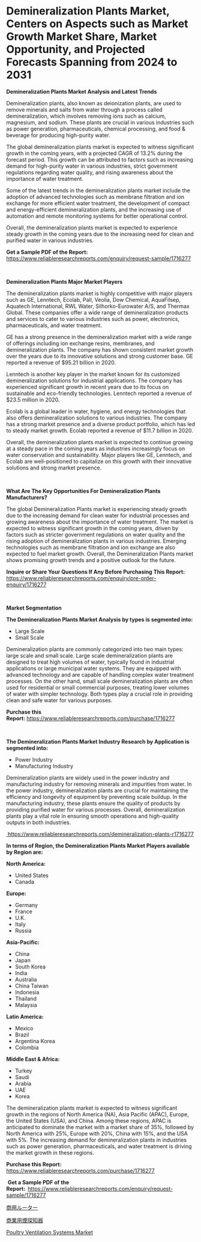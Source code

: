 <p><h1>Demineralization Plants Market, Centers on Aspects such as Market Growth Market Share, Market Opportunity, and Projected Forecasts Spanning from 2024 to 2031</h1></p><p><strong>Demineralization Plants Market Analysis and Latest Trends</strong></p>
<p><p>Demineralization plants, also known as deionization plants, are used to remove minerals and salts from water through a process called demineralization, which involves removing ions such as calcium, magnesium, and sodium. These plants are crucial in various industries such as power generation, pharmaceuticals, chemical processing, and food & beverage for producing high-purity water.</p><p>The global demineralization plants market is expected to witness significant growth in the coming years, with a projected CAGR of 13.2% during the forecast period. This growth can be attributed to factors such as increasing demand for high-purity water in various industries, strict government regulations regarding water quality, and rising awareness about the importance of water treatment.</p><p>Some of the latest trends in the demineralization plants market include the adoption of advanced technologies such as membrane filtration and ion exchange for more efficient water treatment, the development of compact and energy-efficient demineralization plants, and the increasing use of automation and remote monitoring systems for better operational control.</p><p>Overall, the demineralization plants market is expected to experience steady growth in the coming years due to the increasing need for clean and purified water in various industries.</p></p>
<p><strong>Get a Sample PDF of the Report:&nbsp;</strong> <a href="https://www.reliableresearchreports.com/enquiry/request-sample/1716277">https://www.reliableresearchreports.com/enquiry/request-sample/1716277</a></p>
<p>&nbsp;</p>
<p><strong>Demineralization Plants Major Market Players</strong></p>
<p><p>The demineralization plants market is highly competitive with major players such as GE, Lenntech, Ecolab, Pall, Veolia, Dow Chemical, AquaFilsep, Aquatech International, RWL Water, Silhorko-Eurowater A/S, and Thermax Global. These companies offer a wide range of demineralization products and services to cater to various industries such as power, electronics, pharmaceuticals, and water treatment.</p><p>GE has a strong presence in the demineralization market with a wide range of offerings including ion exchange resins, membranes, and demineralization plants. The company has shown consistent market growth over the years due to its innovative solutions and strong customer base. GE reported a revenue of $95.21 billion in 2020.</p><p>Lenntech is another key player in the market known for its customized demineralization solutions for industrial applications. The company has experienced significant growth in recent years due to its focus on sustainable and eco-friendly technologies. Lenntech reported a revenue of $23.5 million in 2020.</p><p>Ecolab is a global leader in water, hygiene, and energy technologies that also offers demineralization solutions to various industries. The company has a strong market presence and a diverse product portfolio, which has led to steady market growth. Ecolab reported a revenue of $11.7 billion in 2020.</p><p>Overall, the demineralization plants market is expected to continue growing at a steady pace in the coming years as industries increasingly focus on water conservation and sustainability. Major players like GE, Lenntech, and Ecolab are well-positioned to capitalize on this growth with their innovative solutions and strong market presence.</p></p>
<p>&nbsp;</p>
<p><strong>What Are The Key Opportunities For Demineralization Plants Manufacturers?</strong></p>
<p><p>The global Demineralization Plants market is experiencing steady growth due to the increasing demand for clean water for industrial processes and growing awareness about the importance of water treatment. The market is expected to witness significant growth in the coming years, driven by factors such as stricter government regulations on water quality and the rising adoption of demineralization plants in various industries. Emerging technologies such as membrane filtration and ion exchange are also expected to fuel market growth. Overall, the Demineralization Plants market shows promising growth trends and a positive outlook for the future.</p></p>
<p><strong>Inquire or Share Your Questions If Any Before Purchasing This Report:</strong> <a href="https://www.reliableresearchreports.com/enquiry/pre-order-enquiry/1716277">https://www.reliableresearchreports.com/enquiry/pre-order-enquiry/1716277</a></p>
<p>&nbsp;</p>
<p><strong>Market Segmentation</strong></p>
<p><strong>The Demineralization Plants Market Analysis by types is segmented into:</strong></p>
<p><ul><li>Large Scale</li><li>Small Scale</li></ul></p>
<p><p>Demineralization plants are commonly categorized into two main types: large scale and small scale. Large scale demineralization plants are designed to treat high volumes of water, typically found in industrial applications or large municipal water systems. They are equipped with advanced technology and are capable of handling complex water treatment processes. On the other hand, small scale demineralization plants are often used for residential or small commercial purposes, treating lower volumes of water with simpler technology. Both types play a crucial role in providing clean and safe water for various purposes.</p></p>
<p><strong>Purchase this Report:&nbsp;</strong><a href="https://www.reliableresearchreports.com/purchase/1716277">https://www.reliableresearchreports.com/purchase/1716277</a></p>
<p>&nbsp;</p>
<p><strong>The Demineralization Plants Market Industry Research by Application is segmented into:</strong></p>
<p><ul><li>Power Industry</li><li>Manufacturing Industry</li></ul></p>
<p><p>Demineralization plants are widely used in the power industry and manufacturing industry for removing minerals and impurities from water. In the power industry, demineralization plants are crucial for maintaining the efficiency and longevity of equipment by preventing scale buildup. In the manufacturing industry, these plants ensure the quality of products by providing purified water for various processes. Overall, demineralization plants play a vital role in ensuring smooth operations and high-quality outputs in both industries.</p></p>
<p><a href="https://www.reliableresearchreports.com/demineralization-plants-r1716277">&nbsp;https://www.reliableresearchreports.com/demineralization-plants-r1716277</a></p>
<p><strong>In terms of Region, the Demineralization Plants Market Players available by Region are:</strong></p>
<p>
    <p> <strong> North America: </strong>
        <ul>
            <li>United States</li>
            <li>Canada</li>
        </ul>
        </p> 
    <p> <strong> Europe: </strong>
        <ul>
            <li>Germany</li>
            <li>France</li>
            <li>U.K.</li>
            <li>Italy</li>
            <li>Russia</li>
        </ul>
        </p> 
    <p> <strong> Asia-Pacific: </strong>
        <ul>
            <li>China</li>
            <li>Japan</li>
            <li>South Korea</li>
            <li>India</li>
            <li>Australia</li>
            <li>China Taiwan</li>
            <li>Indonesia</li>
            <li>Thailand</li>
            <li>Malaysia</li>
        </ul>
        </p> 
    <p> <strong> Latin America: </strong>
        <ul>
            <li>Mexico</li>
            <li>Brazil</li>
            <li>Argentina Korea</li>
            <li>Colombia</li>
        </ul>
        </p> 
    <p> <strong> Middle East & Africa: </strong>
        <ul>
            <li>Turkey</li>
            <li>Saudi</li>
            <li>Arabia</li>
            <li>UAE</li>
            <li>Korea</li>
        </ul>
    </p>
    </p>
<p><p>The demineralization plants market is expected to witness significant growth in the regions of North America (NA), Asia Pacific (APAC), Europe, the United States (USA), and China. Among these regions, APAC is anticipated to dominate the market with a market share of 35%, followed by North America with 25%, Europe with 20%, China with 15%, and the USA with 5%. The increasing demand for demineralization plants in industries such as power generation, pharmaceuticals, and water treatment is driving the market growth in these regions.</p></p>
<p><strong>Purchase this Report: </strong><a href="https://www.reliableresearchreports.com/purchase/1716277">https://www.reliableresearchreports.com/purchase/1716277</a></p>
<p>&nbsp;<strong>Get a Sample PDF of the Report:&nbsp;&nbsp;</strong><a href="https://www.reliableresearchreports.com/enquiry/request-sample/1716277">https://www.reliableresearchreports.com/enquiry/request-sample/1716277</a></p>
<p><strong></strong></p>
<p><p><a href="https://github.com/bevdtkn4419963/Market-Research-Report-List-1/blob/main/827383437643.md">商用ルーター</a></p><p><a href="https://github.com/MosesSpinka1914/Market-Research-Report-List-1/blob/main/523537637644.md">商業用煙探知器</a></p><p><a href="https://github.com/Paul14Anderson63/Market-Research-Report-List-3/blob/main/poultry-ventilation-systems-market.md">Poultry Ventilation Systems Market</a></p></p>
